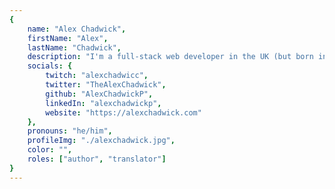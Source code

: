 ```yaml
---
{
	name: "Alex Chadwick",
	firstName: "Alex",
	lastName: "Chadwick",
	description: "I'm a full-stack web developer in the UK (but born in sunny Spain!) \n I spend too much time reading articles on clean code and not enough refactoring 🤣",
	socials: {
		twitch: "alexchadwicc",
		twitter: "TheAlexChadwick",
		github: "AlexChadwickP",
		linkedIn: "alexchadwickp",
		website: "https://alexchadwick.com"
	},
	pronouns: "he/him",
	profileImg: "./alexchadwick.jpg",
	color: "",
	roles: ["author", "translator"]
}
---
```

